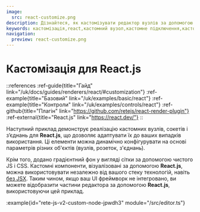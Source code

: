 ```yaml
---
image:
  src: react-customize.png
description: Дізнайтеся, як кастомізувати редактор вузлів за допомогою спеціальних компонентів за допомогою React.js. У цьому прикладі наведено ресурси, які допоможуть вам створити спеціальний редактор, адаптований до ваших конкретних потреб
keywords: кастомізація,react,кастомний вузол,кастомне підключення,кастомний сокет
navigation:
  preview: react-customize.png
---
```


# Кастомізація для React.js

::references
:ref-guide{title="Гайд" link="/uk/docs/guides/renderers/react/#customization"}
:ref-example{title="Базовий" link="/uk/examples/basic/react"}
:ref-example{title="Контроли" link="/uk/examples/controls/react"}
:ref-github{title="Плагін" link="https://github.com/retejs/react-render-plugin"}
:ref-external{title="React.js" link="https://react.dev/"}
::

Наступний приклад демонструє реалізацію кастомних вузлів, сокетів і з’єднань для **React.js**, що дозволяє адаптувати їх до ваших випадків використання. Ці елементи можна динамічно конфігурувати на основі параметрів різних об'єктів (вузлів, розеток, з'єднань).

Крім того, додано градієнтний фон у вигляді сітки за допомогою чистого JS і CSS. Кастомні компоненти, візуалізовані за допомогою **React.js**, можна використовувати незалежно від вашого стеку технологій, навіть [без JSX](https://react.dev/reference/react/createElement). Таким чином, якщо ваш UI фреймворк не інтегровано, ви можете відобразити частини редактора за допомогою **React.js**, використовуючи цей приклад.

:example{id="rete-js-v2-custom-node-jpwdh3" module="/src/editor.ts"}
